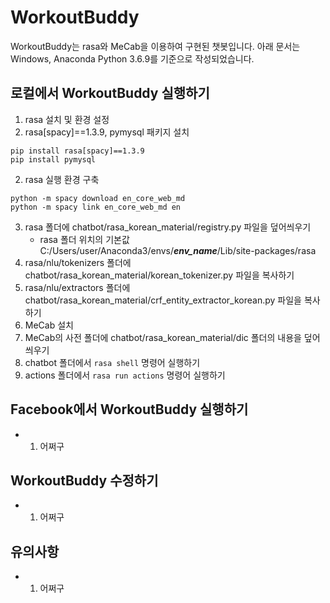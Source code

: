 # WorkoutBuddy
WorkoutBuddy는 rasa와 MeCab을 이용하여 구현된 챗봇입니다.
아래 문서는 Windows, Anaconda Python 3.6.9를 기준으로 작성되었습니다.

## 로컬에서 WorkoutBuddy 실행하기
1. rasa 설치 및 환경 설정
  1. rasa[spacy]==1.3.9, pymysql 패키지 설치
  ```
  pip install rasa[spacy]==1.3.9
  pip install pymysql
  ```
  2. rasa 실행 환경 구축
  ```
  python -m spacy download en_core_web_md
  python -m spacy link en_core_web_md en
  ```
  3. rasa 폴더에 chatbot/rasa_korean_material/registry.py 파일을 덮어씌우기
     * rasa 폴더 위치의 기본값 C:/Users/user/Anaconda3/envs/***env_name***/Lib/site-packages/rasa
  4. rasa/nlu/tokenizers 폴더에 chatbot/rasa_korean_material/korean_tokenizer.py 파일을 복사하기
  5. rasa/nlu/extractors 폴더에 chatbot/rasa_korean_material/crf_entity_extractor_korean.py 파일을 복사하기
  6. MeCab 설치
  7. MeCab의 사전 폴더에 chatbot/rasa_korean_material/dic 폴더의 내용을 덮어씌우기
  8. chatbot 폴더에서 ```rasa shell``` 명령어 실행하기
  9. actions 폴더에서 ```rasa run actions``` 명령어 실행하기

## Facebook에서 WorkoutBuddy 실행하기
* 1. 어쩌구

## WorkoutBuddy 수정하기
* 1. 어쩌구

## 유의사항
* 1. 어쩌구
